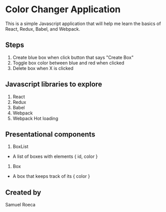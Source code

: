 # Color Changer Application

This is a simple Javascript application that will help me learn the basics of React, Redux, Babel, and Webpack.

## Steps

1. Create blue box when click button that says "Create Box"
1. Toggle box color between blue and red when clicked
1. Delete box when X is clicked

## Javascript libraries to explore

1. React
1. Redux
1. Babel
1. Webpack
1. Webpack Hot loading

## Presentational components

1. BoxList
  * A list of boxes with elements { id, color }
1. Box
  * A box that keeps track of its { color }

## Created by

Samuel Roeca
